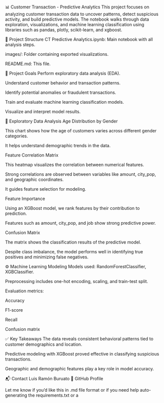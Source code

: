 📊 Customer Transaction - Predictive Analytics
This project focuses on analyzing customer transaction data to uncover patterns, detect suspicious activity, and build predictive models. The notebook walks through data exploration, visualizations, and machine learning classification using libraries such as pandas, plotly, scikit-learn, and xgboost.

📁 Project Structure
CT Predictive Analytics.ipynb: Main notebook with all analysis steps.

images/: Folder containing exported visualizations.

README.md: This file.

🧠 Project Goals
Perform exploratory data analysis (EDA).

Understand customer behavior and transaction patterns.

Identify potential anomalies or fraudulent transactions.

Train and evaluate machine learning classification models.

Visualize and interpret model results.

📌 Exploratory Data Analysis
Age Distribution by Gender

This chart shows how the age of customers varies across different gender categories.

It helps understand demographic trends in the data.

Feature Correlation Matrix

This heatmap visualizes the correlation between numerical features.

Strong correlations are observed between variables like amount, city_pop, and geographic coordinates.

It guides feature selection for modeling.

Feature Importance

Using an XGBoost model, we rank features by their contribution to prediction.

Features such as amount, city_pop, and job show strong predictive power.

Confusion Matrix

The matrix shows the classification results of the predictive model.

Despite class imbalance, the model performs well in identifying true positives and minimizing false negatives.

⚙️ Machine Learning Modeling
Models used: RandomForestClassifier, XGBClassifier.

Preprocessing includes one-hot encoding, scaling, and train-test split.

Evaluation metrics:

Accuracy

F1-score

Recall

Confusion matrix

✅ Key Takeaways
The data reveals consistent behavioral patterns tied to customer demographics and location.

Predictive modeling with XGBoost proved effective in classifying suspicious transactions.

Geographic and demographic features play a key role in model accuracy.


📬 Contact
Luis Ramón Buruato
🔗 GitHub Profile

Let me know if you’d like this in .md file format or if you need help auto-generating the requirements.txt or a
